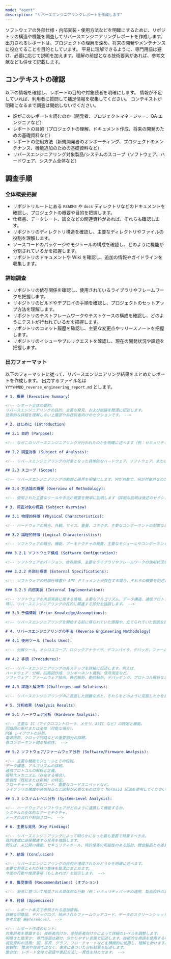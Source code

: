 ```yaml
---
mode: "agent"
description: "リバースエンジニアリングレポートを作成します"
---
```


ソフトウェアの外部仕様・内部実装・使用方法などを明確にするために、リポジトリの構造や機能を調査してリバースエンジニアリングレポートを作成します。
出力されるレポートは、プロジェクトの理解を深め、将来の開発やメンテナンスに役立てることを目的としています。
平易に理解できるように、専門用語は避け、必要に応じて説明を加えます。理解の前提となる技術要素があれば、参考文献なども併せて記載します。

## コンテキストの確認

以下の情報を確認し、レポートの目的や対象読者を明確にします。
情報が不足していれば、利用者に質問して補足情報を収集してください。
コンテキストが明確になるまで調査は開始しないでください。

- 誰がこのレポートを読むのか（開発者、プロジェクトマネージャー、QA エンジニアなど）
- レポートの目的（プロジェクトの理解、ドキュメント作成、将来の開発のための基礎資料など）
- レポートの使用方法（新規開発者のオンボーディング、プロジェクトのメンテナンス、機能追加のための基礎資料など）
- リバースエンジニアリング対象製品/システムのスコープ（ソフトウェア、ハードウェア、システム全体など）

## 調査手順

### 全体概要把握

- リポジトリルートにある `README` や `docs` ディレクトリなどのドキュメントを確認し、プロジェクトの概要や目的を把握します。
- 仕様書、データシート、論文などの関連資料があれば、それらも確認します。
- リポジトリのディレクトリ構造を確認し、主要なディレクトリやファイルの役割を理解します。
- ソースコードのパッケージやモジュールの構成を確認し、どのように機能が分割されているかを把握します。
- リポジトリのドキュメントや Wiki を確認し、追加の情報やガイドラインを収集します。

### 詳細調査

- リポジトリの依存関係を確認し、使用されているライブラリやフレームワークを把握します。
- リポジトリのビルドやデプロイの手順を確認し、プロジェクトのセットアップ方法を理解します。
- リポジトリのテストフレームワークやテストケースの構成を確認し、どのようにテストが行われているかを把握します。
- リポジトリのコミット履歴を確認し、主要な変更点やリリースノートを把握します。
- リポジトリのイシューやプルリクエストを確認し、現在の開発状況や課題を把握します。

### 出力フォーマット

以下のフォーマットに従って、リバースエンジニアリング結果をまとめたレポートを作成します。
出力するファイル名は `YYYYMMDD_reverse_engineering_report.md` とします。

```markdown
# 1. 概要 (Executive Summary)

<!-- レポート全体の要約。
リバースエンジニアリングの目的、主要な発見、および結論を簡潔に記述します。
技術的な詳細を理解しない上層部や非技術者向けのセクションです。 -->

# 2. はじめに (Introduction)

## 2.1 目的 (Purpose):

<!-- なぜこのリバースエンジニアリングが行われたのかを明確に述べます（例：セキュリティ脆弱性の特定、競合製品の分析、失われた設計情報の回復など）。 -->

## 2.2 調査対象 (Subject of Analysis):

<!-- リバースエンジニアリングの対象となった具体的なハードウェア、ソフトウェア、またはシステムを特定します。モデル番号、バージョン、製造元などの詳細を含めます。 -->

## 2.3 スコープ (Scope):

<!-- リバースエンジニアリングの範囲と限界を明確にします。何が対象で、何が対象外なのかを記述します。 -->

## 2.4 方法論の概要 (Overview of Methodology):

<!-- 使用された主要なツールや手法の概要を簡単に説明します（詳細な説明は後述のセクションで）。 -->

# 3. 調査対象の概要 (Subject Overview)

## 3.1 物理的特徴 (Physical Characteristics):

<!-- ハードウェアの場合、外観、サイズ、重量、コネクタ、主要なコンポーネントの配置などを写真付きで記述します。 -->

## 3.2 論理的特徴 (Logical Characteristics):

<!-- ソフトウェアの場合、機能、アーキテクチャの概要、主要なモジュールやコンポーネントの関係などを記述します。 -->

### 3.2.1 ソフトウェア構成 (Software Configuration):

<!-- ソフトウェアのバージョン、依存関係、主要なライブラリやフレームワークの使用状況を記述します。 -->

### 3.2.2 外部仕様書 (External Specifications):

<!-- ソフトウェアの外部仕様書や API ドキュメントが存在する場合、それらの概要を記述します。どのような機能が提供されているか、どのように使用されるかを説明します。 -->

### 3.2.3 内部実装 (Internal Implementation):

<!-- ソフトウェアの内部実装に関する情報。主要なアルゴリズム、データ構造、通信プロトコルなどを記述します。
特に、リバースエンジニアリングの目的に関連する部分を強調します。 -->

## 3.3 予備情報 (Prior Knowledge/Assumptions):

<!-- リバースエンジニアリングを開始する前に得られていた情報や、立てられていた仮説を記述します。 -->

# 4. リバースエンジニアリングの手法 (Reverse Engineering Methodology)

## 4.1 使用ツール (Tools Used):

<!-- 分解ツール、オシロスコープ、ロジックアナライザ、デコンパイラ、デバッガ、ファームウェア抽出ツール、バイナリエディタなど、使用した具体的なツールとそのバージョンをリストアップします。 -->

## 4.2 手順 (Procedures):

<!-- リバースエンジニアリングの各ステップを詳細に記述します。例えば、
ハードウェア：分解、回路図作成、コンポーネント識別、信号測定など。
ソフトウェア：ファームウェア抽出、静的解析、動的解析、デバッギング、プロトコル解析など。 -->

## 4.3 課題と解決策 (Challenges and Solutions):

<!-- リバースエンジニアリング中に直面した困難な点と、それらをどのように克服したかを記述します。 -->

# 5. 分析結果 (Analysis Results)

## 5.1 ハードウェア分析 (Hardware Analysis):

<!-- 主要な IC（マイクロコントローラ、メモリ、ASIC など）の特定と機能。
回路図の断片または全体（可能な場合）。
PCB レイアウトの分析。
電源回路、クロック回路などの重要部分の詳細。
各コンポーネント間の接続性。 -->

## 5.2 ソフトウェア/ファームウェア分析 (Software/Firmware Analysis):

<!-- 主要な機能モジュールとその役割。
データ構造、アルゴリズムの詳細。
通信プロトコルの解析と定義。
暗号化メカニズム（存在する場合）。
脆弱性（既知または新規）の特定。
フローチャート、擬似コード、重要なコードスニペットなど。
ライブラリの構成や通信校正など図解が必要なものは全て Mermaid 記法を使用してください。 -->

## 5.3 システムレベル分析 (System-Level Analysis):

<!-- ハードウェアとソフトウェアがどのように連携して機能するか。
システムの全体的なアーキテクチャ。
データの流れや制御フロー。 -->

# 6. 主要な発見 (Key Findings)

<!-- リバースエンジニアリングによって明らかになった最も重要で特筆すべき点。
目的達成に直接関連する発見を強調します。
例えば、未公開の機能、セキュリティホール、特許侵害の可能性のある設計、競合製品との差異など。 -->

# 7. 結論 (Conclusion)

<!-- リバースエンジニアリングの目的が達成されたかどうかを明確に述べます。
主要な発見とそれが持つ意味を簡潔にまとめます。
今後の行動や推奨事項（もしあれば）を提示します。 -->

# 8. 推奨事項 (Recommendations) (オプション)

<!-- 発見に基づいて推奨される具体的な行動（例：セキュリティパッチの適用、製品設計の変更、法的措置の検討など）。 -->

# 9. 付録 (Appendices)

<!-- レポート本文で参照される追加情報。
詳細な回路図、デバッグログ、抽出されたファームウェアコード、データのスクリーンショット、写真など。
参考文献（References）。 -->

<!-- レポート作成のヒント:
対象読者を意識する: 技術者向けか、非技術者向けかによって詳細のレベルを調整します。
明確さと簡潔さ: 専門用語は避け、分かりやすい言葉で記述します。技術的な用語を使用する場合は、適切に定義または説明します。
視覚資料の活用: 図、写真、グラフ、フローチャートなどを積極的に使用し、理解を助けます。Mermaid 記法を使用してください。
客観性: 推測や憶測ではなく、事実に基づいた分析結果を記述します。
整合性: レポート全体で用語や表記方法に一貫性を持たせます。 -->
```

